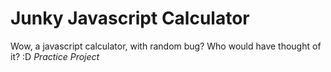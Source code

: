 # Junky Javascript Calculator
Wow, a javascript calculator, with random bug? Who would have thought of it? :D
*Practice Project*